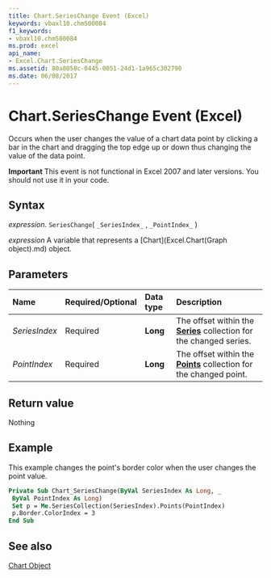```yaml
---
title: Chart.SeriesChange Event (Excel)
keywords: vbaxl10.chm500084
f1_keywords:
- vbaxl10.chm500084
ms.prod: excel
api_name:
- Excel.Chart.SeriesChange
ms.assetid: 80a8058c-0445-0051-24d1-1a965c302790
ms.date: 06/08/2017
---
```



# Chart.SeriesChange Event (Excel)

Occurs when the user changes the value of a chart data point by clicking a bar in the chart and dragging the top edge up or down thus changing the value of the data point.


 **Important**  This event is not functional in Excel 2007 and later versions. You should not use it in your code.


## Syntax

 _expression_. `SeriesChange`( `_SeriesIndex_` , `_PointIndex_` )

 _expression_ A variable that represents a [Chart](Excel.Chart(Graph object).md) object.


## Parameters



|Name|Required/Optional|Data type|Description|
|:-----|:-----|:-----|:-----|
| _SeriesIndex_|Required| **Long**| The offset within the **[Series](Excel.Series(object).md)** collection for the changed series.|
| _PointIndex_|Required| **Long**|The offset within the  **[Points](Excel.Points(object).md)** collection for the changed point.|

## Return value

Nothing


## Example

This example changes the point's border color when the user changes the point value.


```vb
Private Sub Chart_SeriesChange(ByVal SeriesIndex As Long, _ 
 ByVal PointIndex As Long) 
 Set p = Me.SeriesCollection(SeriesIndex).Points(PointIndex) 
 p.Border.ColorIndex = 3 
End Sub
```


## See also


[Chart Object](Excel.Chart(object).md)

